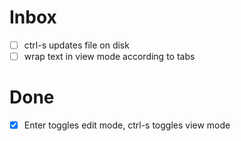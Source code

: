 # Inbox
- [ ] ctrl-s updates file on disk
- [ ] wrap text in view mode according to tabs

# Done
- [x] Enter toggles edit mode, ctrl-s toggles view mode
